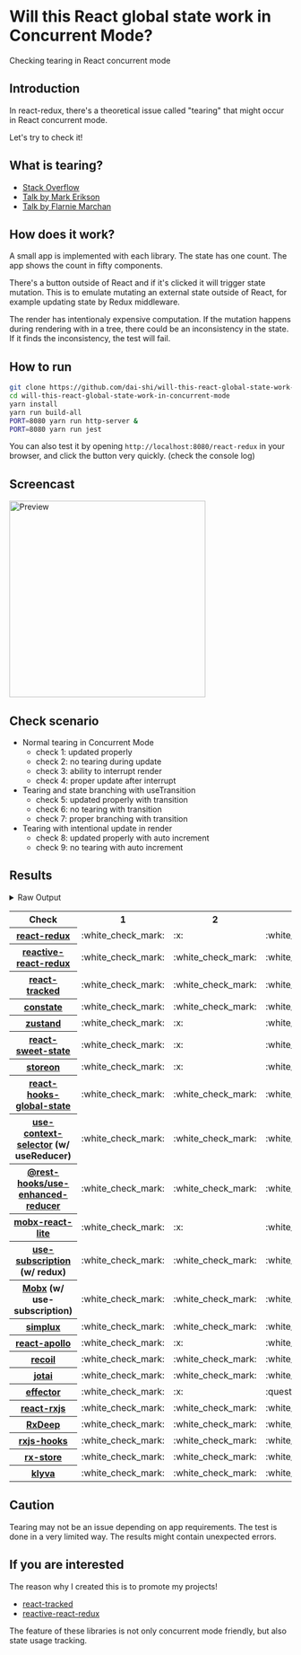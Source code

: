 # Will this React global state work in Concurrent Mode?

Checking tearing in React concurrent mode

## Introduction

In react-redux, there's a theoretical issue called "tearing"
that might occur in React concurrent mode.

Let's try to check it!

## What is tearing?

- [Stack Overflow](https://stackoverflow.com/questions/54891675/what-is-tearing-in-the-context-of-the-react-redux)
- [Talk by Mark Erikson](https://www.youtube.com/watch?v=yOZ4Ml9LlWE&t=933s)
- [Talk by Flarnie Marchan](https://www.youtube.com/watch?v=V1Ly-8Z1wQA&t=1079s)

## How does it work?

A small app is implemented with each library.
The state has one count.
The app shows the count in fifty components.

There's a button outside of React and
if it's clicked it will trigger state mutation.
This is to emulate mutating an external state outside of React,
for example updating state by Redux middleware.

The render has intentionaly expensive computation.
If the mutation happens during rendering with in a tree,
there could be an inconsistency in the state.
If it finds the inconsistency, the test will fail.

## How to run

```bash
git clone https://github.com/dai-shi/will-this-react-global-state-work-in-concurrent-mode.git
cd will-this-react-global-state-work-in-concurrent-mode
yarn install
yarn run build-all
PORT=8080 yarn run http-server &
PORT=8080 yarn run jest
```

You can also test it by opening `http://localhost:8080/react-redux`
in your browser, and click the button very quickly. (check the console log)

## Screencast

<img src="https://user-images.githubusercontent.com/490574/61502196-ce109200-aa0d-11e9-9efc-6203545d367c.gif" alt="Preview" width="350" />

## Check scenario

- Normal tearing in Concurrent Mode
  - check 1: updated properly
  - check 2: no tearing during update
  - check 3: ability to interrupt render
  - check 4: proper update after interrupt
- Tearing and state branching with useTransition
  - check 5: updated properly with transition
  - check 6: no tearing with transition
  - check 7: proper branching with transition
- Tearing with intentional update in render
  - check 8: updated properly with auto increment
  - check 9: no tearing with auto increment

## Results

<details>
<summary>Raw Output</summary>

```
  react-redux
    check with events from outside
      ✓ check 1: updated properly (3149 ms)
      ✕ check 2: no tearing during update (4 ms)
      ✓ check 3: ability to interrupt render
      ✓ check 4: proper update after interrupt (1178 ms)
    check with useTransition
      ✓ check 5: updated properly with transition (4245 ms)
      ✕ check 6: no tearing with transition (2 ms)
      ✕ check 7: proper branching with transition (6004 ms)
    check with intensive auto increment
      ✓ check 8: updated properly with auto increment (3115 ms)
      ✕ check 9: no tearing with auto increment (3 ms)
  redux-use-mutable-source
    check with events from outside
      ✓ check 1: updated properly (3176 ms)
      ✓ check 2: no tearing during update (1 ms)
      ✓ check 3: ability to interrupt render
      ✓ check 4: proper update after interrupt (1091 ms)
    check with useTransition
      ✓ check 5: updated properly with transition (5235 ms)
      ✓ check 6: no tearing with transition (1 ms)
      ✕ check 7: proper branching with transition (6092 ms)
    check with intensive auto increment
      ✓ check 8: updated properly with auto increment (3200 ms)
      ✕ check 9: no tearing with auto increment (1 ms)
  reactive-react-redux
    check with events from outside
      ✓ check 1: updated properly (3179 ms)
      ✓ check 2: no tearing during update (1 ms)
      ✓ check 3: ability to interrupt render
      ✓ check 4: proper update after interrupt (1173 ms)
    check with useTransition
      ✓ check 5: updated properly with transition (5236 ms)
      ✓ check 6: no tearing with transition (2 ms)
      ✕ check 7: proper branching with transition (5975 ms)
    check with intensive auto increment
      ✓ check 8: updated properly with auto increment (3220 ms)
      ✕ check 9: no tearing with auto increment
  react-tracked
    check with events from outside
      ✓ check 1: updated properly (3179 ms)
      ✓ check 2: no tearing during update (1 ms)
      ✓ check 3: ability to interrupt render
      ✓ check 4: proper update after interrupt (1169 ms)
    check with useTransition
      ✓ check 5: updated properly with transition (5364 ms)
      ✓ check 6: no tearing with transition (1 ms)
      ✓ check 7: proper branching with transition (4239 ms)
    check with intensive auto increment
      ✓ check 8: updated properly with auto increment (3200 ms)
      ✕ check 9: no tearing with auto increment (1 ms)
  constate
    check with events from outside
      ✓ check 1: updated properly (3174 ms)
      ✓ check 2: no tearing during update (1 ms)
      ✓ check 3: ability to interrupt render
      ✓ check 4: proper update after interrupt (1149 ms)
    check with useTransition
      ✓ check 5: updated properly with transition (5365 ms)
      ✓ check 6: no tearing with transition (2 ms)
      ✓ check 7: proper branching with transition (4233 ms)
    check with intensive auto increment
      ✓ check 8: updated properly with auto increment (3072 ms)
      ✓ check 9: no tearing with auto increment (1 ms)
  zustand
    check with events from outside
      ✓ check 1: updated properly (3138 ms)
      ✕ check 2: no tearing during update (1 ms)
      ✓ check 3: ability to interrupt render
      ✓ check 4: proper update after interrupt (1099 ms)
    check with useTransition
      ✓ check 5: updated properly with transition (4224 ms)
      ✕ check 6: no tearing with transition (2 ms)
      ✕ check 7: proper branching with transition (5956 ms)
    check with intensive auto increment
      ✓ check 8: updated properly with auto increment (3101 ms)
      ✕ check 9: no tearing with auto increment (1 ms)
  react-sweet-state
    check with events from outside
      ✓ check 1: updated properly (4141 ms)
      ✕ check 2: no tearing during update (1 ms)
      ✕ check 3: ability to interrupt render (1 ms)
      ✓ check 4: proper update after interrupt (1099 ms)
    check with useTransition
      ✓ check 5: updated properly with transition (5350 ms)
      ✓ check 6: no tearing with transition (2 ms)
      ✕ check 7: proper branching with transition (6111 ms)
    check with intensive auto increment
      ✓ check 8: updated properly with auto increment (2234 ms)
      ✕ check 9: no tearing with auto increment (21 ms)
  storeon
    check with events from outside
      ✓ check 1: updated properly (3137 ms)
      ✕ check 2: no tearing during update (1 ms)
      ✓ check 3: ability to interrupt render
      ✓ check 4: proper update after interrupt (1102 ms)
    check with useTransition
      ✓ check 5: updated properly with transition (4374 ms)
      ✓ check 6: no tearing with transition (2 ms)
      ✕ check 7: proper branching with transition (6113 ms)
    check with intensive auto increment
      ✓ check 8: updated properly with auto increment (3157 ms)
      ✕ check 9: no tearing with auto increment (1 ms)
  react-hooks-global-state
    check with events from outside
      ✓ check 1: updated properly (3174 ms)
      ✓ check 2: no tearing during update (1 ms)
      ✓ check 3: ability to interrupt render
      ✓ check 4: proper update after interrupt (1168 ms)
    check with useTransition
      ✓ check 5: updated properly with transition (5235 ms)
      ✓ check 6: no tearing with transition (2 ms)
      ✕ check 7: proper branching with transition (5977 ms)
    check with intensive auto increment
      ✓ check 8: updated properly with auto increment (3147 ms)
      ✕ check 9: no tearing with auto increment (1 ms)
  use-context-selector
    check with events from outside
      ✓ check 1: updated properly (3180 ms)
      ✓ check 2: no tearing during update
      ✓ check 3: ability to interrupt render
      ✓ check 4: proper update after interrupt (1170 ms)
    check with useTransition
      ✓ check 5: updated properly with transition (5346 ms)
      ✓ check 6: no tearing with transition (1 ms)
      ✓ check 7: proper branching with transition (4222 ms)
    check with intensive auto increment
      ✓ check 8: updated properly with auto increment (3205 ms)
      ✕ check 9: no tearing with auto increment (1 ms)
  use-enhanced-reducer
    check with events from outside
      ✓ check 1: updated properly (3171 ms)
      ✓ check 2: no tearing during update (1 ms)
      ✓ check 3: ability to interrupt render
      ✓ check 4: proper update after interrupt (1085 ms)
    check with useTransition
      ✓ check 5: updated properly with transition (5365 ms)
      ✓ check 6: no tearing with transition (2 ms)
      ✓ check 7: proper branching with transition (4229 ms)
    check with intensive auto increment
      ✓ check 8: updated properly with auto increment (3075 ms)
      ✓ check 9: no tearing with auto increment
  mobx-react-lite
    check with events from outside
      ✓ check 1: updated properly (2133 ms)
      ✕ check 2: no tearing during update (2 ms)
      ✓ check 3: ability to interrupt render
      ✓ check 4: proper update after interrupt (1091 ms)
    check with useTransition
      ✓ check 5: updated properly with transition (4378 ms)
      ✕ check 6: no tearing with transition (2 ms)
      ✕ check 7: proper branching with transition (6113 ms)
    check with intensive auto increment
      ✓ check 8: updated properly with auto increment (2021 ms)
      ✕ check 9: no tearing with auto increment (2 ms)
  use-subscription
    check with events from outside
      ✓ check 1: updated properly (3171 ms)
      ✓ check 2: no tearing during update
      ✓ check 3: ability to interrupt render
      ✓ check 4: proper update after interrupt (1167 ms)
    check with useTransition
      ✓ check 5: updated properly with transition (5228 ms)
      ✓ check 6: no tearing with transition (1 ms)
      ✕ check 7: proper branching with transition (6107 ms)
    check with intensive auto increment
      ✓ check 8: updated properly with auto increment (3203 ms)
      ✕ check 9: no tearing with auto increment (1 ms)
  mobx-use-sub
    check with events from outside
      ✓ check 1: updated properly (2135 ms)
      ✓ check 2: no tearing during update
      ✓ check 3: ability to interrupt render (1 ms)
      ✓ check 4: proper update after interrupt (1150 ms)
    check with useTransition
      ✓ check 5: updated properly with transition (5366 ms)
      ✓ check 6: no tearing with transition (2 ms)
      ✕ check 7: proper branching with transition (6117 ms)
    check with intensive auto increment
      ✓ check 8: updated properly with auto increment (2088 ms)
      ✕ check 9: no tearing with auto increment (2 ms)
  react-state
    check with events from outside
      ✓ check 1: updated properly (3172 ms)
      ✓ check 2: no tearing during update
      ✓ check 3: ability to interrupt render (1 ms)
      ✓ check 4: proper update after interrupt (1167 ms)
    check with useTransition
      ✓ check 5: updated properly with transition (5368 ms)
      ✓ check 6: no tearing with transition (2 ms)
      ✓ check 7: proper branching with transition (4229 ms)
    check with intensive auto increment
      ✓ check 8: updated properly with auto increment (3083 ms)
      ✓ check 9: no tearing with auto increment (1 ms)
  simplux
    check with events from outside
      ✓ check 1: updated properly (3180 ms)
      ✓ check 2: no tearing during update
      ✓ check 3: ability to interrupt render
      ✓ check 4: proper update after interrupt (1165 ms)
    check with useTransition
      ✓ check 5: updated properly with transition (5366 ms)
      ✓ check 6: no tearing with transition (1 ms)
      ✕ check 7: proper branching with transition (6112 ms)
    check with intensive auto increment
      ✓ check 8: updated properly with auto increment (2085 ms)
      ✓ check 9: no tearing with auto increment (1 ms)
  react-apollo
    check with events from outside
      ✓ check 1: updated properly (3128 ms)
      ✕ check 2: no tearing during update (1 ms)
      ✓ check 3: ability to interrupt render
      ✓ check 4: proper update after interrupt (1180 ms)
    check with useTransition
      ✓ check 5: updated properly with transition (5221 ms)
      ✕ check 6: no tearing with transition (2 ms)
      ✕ check 7: proper branching with transition (5994 ms)
    check with intensive auto increment
      ✓ check 8: updated properly with auto increment (2979 ms)
      ✕ check 9: no tearing with auto increment (1 ms)
  recoil
    check with events from outside
      ✓ check 1: updated properly (3177 ms)
      ✓ check 2: no tearing during update (1 ms)
      ✓ check 3: ability to interrupt render
      ✓ check 4: proper update after interrupt (2226 ms)
    check with useTransition
      ✓ check 5: updated properly with transition (5370 ms)
      ✓ check 6: no tearing with transition (1 ms)
      ✕ check 7: proper branching with transition (6115 ms)
    check with intensive auto increment
      ✓ check 8: updated properly with auto increment (3074 ms)
      ✓ check 9: no tearing with auto increment
  jotai
    check with events from outside
      ✓ check 1: updated properly (2266 ms)
      ✓ check 2: no tearing during update (21 ms)
      ✓ check 3: ability to interrupt render
      ✓ check 4: proper update after interrupt (1275 ms)
    check with useTransition
      ✓ check 5: updated properly with transition (4384 ms)
      ✓ check 6: no tearing with transition (1 ms)
      ✕ check 7: proper branching with transition (6120 ms)
    check with intensive auto increment
      ✓ check 8: updated properly with auto increment (2330 ms)
      ✓ check 9: no tearing with auto increment (21 ms)
  effector
    check with events from outside
      ✓ check 1: updated properly (4144 ms)
      ✕ check 2: no tearing during update (1 ms)
      ✕ check 3: ability to interrupt render
      ✓ check 4: proper update after interrupt (1102 ms)
    check with useTransition
      ✓ check 5: updated properly with transition (5235 ms)
      ✕ check 6: no tearing with transition (2 ms)
      ✕ check 7: proper branching with transition (5982 ms)
    check with intensive auto increment
      ✓ check 8: updated properly with auto increment (2247 ms)
      ✕ check 9: no tearing with auto increment (20 ms)
  react-rxjs
    check with events from outside
      ✓ check 1: updated properly (3168 ms)
      ✓ check 2: no tearing during update (1 ms)
      ✓ check 3: ability to interrupt render
      ✓ check 4: proper update after interrupt (1163 ms)
    check with useTransition
      ✓ check 5: updated properly with transition (5237 ms)
      ✓ check 6: no tearing with transition (1 ms)
      ✕ check 7: proper branching with transition (5980 ms)
    check with intensive auto increment
      ✓ check 8: updated properly with auto increment (3097 ms)
      ✓ check 9: no tearing with auto increment (1 ms)
  rxdeep
    check with events from outside
      ✓ check 1: updated properly (3131 ms)
      ✓ check 2: no tearing during update
      ✓ check 3: ability to interrupt render
      ✓ check 4: proper update after interrupt (1166 ms)
    check with useTransition
      ✓ check 5: updated properly with transition (5242 ms)
      ✓ check 6: no tearing with transition (2 ms)
      ✕ check 7: proper branching with transition (5963 ms)
    check with intensive auto increment
      ✓ check 8: updated properly with auto increment (3042 ms)
      ✕ check 9: no tearing with auto increment (1 ms)
  rxjs-hooks
    check with events from outside
      ✓ check 1: updated properly (3185 ms)
      ✓ check 2: no tearing during update (1 ms)
      ✓ check 3: ability to interrupt render
      ✓ check 4: proper update after interrupt (1175 ms)
    check with useTransition
      ✓ check 5: updated properly with transition (5366 ms)
      ✓ check 6: no tearing with transition (2 ms)
      ✕ check 7: proper branching with transition (6119 ms)
    check with intensive auto increment
      ✓ check 8: updated properly with auto increment (3088 ms)
      ✓ check 9: no tearing with auto increment (1 ms)
  rx-store
    check with events from outside
      ✓ check 1: updated properly (3132 ms)
      ✓ check 2: no tearing during update (1 ms)
      ✓ check 3: ability to interrupt render
      ✓ check 4: proper update after interrupt (1095 ms)
    check with useTransition
      ✓ check 5: updated properly with transition (5371 ms)
      ✓ check 6: no tearing with transition (2 ms)
      ✕ check 7: proper branching with transition (6096 ms)
    check with intensive auto increment
      ✓ check 8: updated properly with auto increment (3000 ms)
      ✓ check 9: no tearing with auto increment
  klyva
    check with events from outside
      ✓ check 1: updated properly (3130 ms)
      ✓ check 2: no tearing during update (2 ms)
      ✓ check 3: ability to interrupt render
      ✓ check 4: proper update after interrupt (1151 ms)
    check with useTransition
      ✓ check 5: updated properly with transition (5184 ms)
      ✓ check 6: no tearing with transition (1 ms)
      ✕ check 7: proper branching with transition (5964 ms)
    check with intensive auto increment
      ✓ check 8: updated properly with auto increment (3092 ms)
      ✕ check 9: no tearing with auto increment (4 ms)
```

</details>

<table>
  <tr>
    <th>Check</th>
    <th>1</th>
    <th>2</th>
    <th>3</th>
    <th>4</th>
    <th>5</th>
    <th>6</th>
    <th>7</th>
    <th>8</th>
    <th>9</th>
  </tr>

  <tr>
    <th><a href="https://react-redux.js.org">react-redux</a></th>
    <td>:white_check_mark:</td>
    <td>:x:</td>
    <td>:white_check_mark:</td>
    <td>:white_check_mark:</td>
    <td>:white_check_mark:</td>
    <td>:x:</td>
    <td>:x:</td>
    <td>:white_check_mark:</td>
    <td>:x:</td>
  </tr>

  <tr>
    <th><a href="https://github.com/dai-shi/reactive-react-redux">reactive-react-redux</a></th>
    <td>:white_check_mark:</td>
    <td>:white_check_mark:</td>
    <td>:white_check_mark:</td>
    <td>:white_check_mark:</td>
    <td>:white_check_mark:</td>
    <td>:white_check_mark:</td>
    <td>:x:</td>
    <td>:white_check_mark:</td>
    <td>:x:</td>
  </tr>

  </tr>
    <th><a href="https://react-tracked.js.org">react-tracked</a></th>
    <td>:white_check_mark:</td>
    <td>:white_check_mark:</td>
    <td>:white_check_mark:</td>
    <td>:white_check_mark:</td>
    <td>:white_check_mark:</td>
    <td>:white_check_mark:</td>
    <td>:white_check_mark:</td>
    <td>:white_check_mark:</td>
    <td>:x:</td>
  </tr>

  </tr>
    <th><a href="https://github.com/diegohaz/constate">constate</a></th>
    <td>:white_check_mark:</td>
    <td>:white_check_mark:</td>
    <td>:white_check_mark:</td>
    <td>:white_check_mark:</td>
    <td>:white_check_mark:</td>
    <td>:white_check_mark:</td>
    <td>:white_check_mark:</td>
    <td>:white_check_mark:</td>
    <td>:white_check_mark:</td>
  </tr>

  </tr>
    <th><a href="https://github.com/react-spring/zustand">zustand</a></th>
    <td>:white_check_mark:</td>
    <td>:x:</td>
    <td>:white_check_mark:</td>
    <td>:white_check_mark:</td>
    <td>:white_check_mark:</td>
    <td>:x:</td>
    <td>:x:</td>
    <td>:white_check_mark:</td>
    <td>:x:</td>
  </tr>

  </tr>
    <th><a href="https://github.com/atlassian/react-sweet-state">react-sweet-state</a></th>
    <td>:white_check_mark:</td>
    <td>:x:</td>
    <td>:white_check_mark:</td>
    <td>:white_check_mark:</td>
    <td>:white_check_mark:</td>
    <td>:white_check_mark:</td>
    <td>:x:</td>
    <td>:white_check_mark:</td>
    <td>:x:</td>
  </tr>

  </tr>
    <th><a href="https://github.com/storeon/storeon">storeon</a></th>
    <td>:white_check_mark:</td>
    <td>:x:</td>
    <td>:white_check_mark:</td>
    <td>:white_check_mark:</td>
    <td>:white_check_mark:</td>
    <td>:white_check_mark:</td>
    <td>:x:</td>
    <td>:white_check_mark:</td>
    <td>:x:</td>
  </tr>

  </tr>
    <th><a href="https://github.com/dai-shi/react-hooks-global-state">react-hooks-global-state</a></th>
    <td>:white_check_mark:</td>
    <td>:white_check_mark:</td>
    <td>:white_check_mark:</td>
    <td>:white_check_mark:</td>
    <td>:white_check_mark:</td>
    <td>:white_check_mark:</td>
    <td>:x:</td>
    <td>:white_check_mark:</td>
    <td>:x:</td>
  </tr>

  </tr>
    <th><a href="https://github.com/dai-shi/use-context-selector">use-context-selector</a> (w/ useReducer)</th>
    <td>:white_check_mark:</td>
    <td>:white_check_mark:</td>
    <td>:white_check_mark:</td>
    <td>:white_check_mark:</td>
    <td>:white_check_mark:</td>
    <td>:white_check_mark:</td>
    <td>:white_check_mark:</td>
    <td>:white_check_mark:</td>
    <td>:x:</td>
  </tr>

  <tr>
    <th><a href="https://github.com/coinbase/rest-hooks/tree/master/packages/use-enhanced-reducer">@rest-hooks/use-enhanced-reducer</a></th>
    <td>:white_check_mark:</td>
    <td>:white_check_mark:</td>
    <td>:white_check_mark:</td>
    <td>:white_check_mark:</td>
    <td>:white_check_mark:</td>
    <td>:white_check_mark:</td>
    <td>:white_check_mark:</td>
    <td>:white_check_mark:</td>
    <td>:white_check_mark:</td>
  </tr>

  </tr>
    <th><a href="https://github.com/mobxjs/mobx-react-lite">mobx-react-lite</a></th>
    <td>:white_check_mark:</td>
    <td>:x:</td>
    <td>:white_check_mark:</td>
    <td>:white_check_mark:</td>
    <td>:white_check_mark:</td>
    <td>:x:</td>
    <td>:x:</td>
    <td>:white_check_mark:</td>
    <td>:x:</td>
  </tr>

  </tr>
    <th><a href="https://github.com/facebook/react/tree/master/packages/use-subscription">use-subscription</a> (w/ redux)</th>
    <td>:white_check_mark:</td>
    <td>:white_check_mark:</td>
    <td>:white_check_mark:</td>
    <td>:white_check_mark:</td>
    <td>:white_check_mark:</td>
    <td>:white_check_mark:</td>
    <td>:x:</td>
    <td>:white_check_mark:</td>
    <td>:x:</td>
  </tr>

  <tr>
    <th><a href="https://mobx.js.org/">Mobx</a> (w/ use-subscription)</th>
    <td>:white_check_mark:</td>
    <td>:white_check_mark:</td>
    <td>:white_check_mark:</td>
    <td>:white_check_mark:</td>
    <td>:white_check_mark:</td>
    <td>:white_check_mark:</td>
    <td>:x:</td>
    <td>:white_check_mark:</td>
    <td>:x:</td>
  </tr>

  <tr>
    <th><a href="https://github.com/MrWolfZ/simplux">simplux</a></th>
    <td>:white_check_mark:</td>
    <td>:white_check_mark:</td>
    <td>:white_check_mark:</td>
    <td>:white_check_mark:</td>
    <td>:white_check_mark:</td>
    <td>:white_check_mark:</td>
    <td>:x:</td>
    <td>:white_check_mark:</td>
    <td>:white_check_mark:</td>
  </tr>

  <tr>
    <th><a href="https://github.com/apollographql/react-apollo">react-apollo</a></th>
    <td>:white_check_mark:</td>
    <td>:x:</td>
    <td>:white_check_mark:</td>
    <td>:white_check_mark:</td>
    <td>:white_check_mark:</td>
    <td>:x:</td>
    <td>:x:</td>
    <td>:white_check_mark:</td>
    <td>:x:</td>
  </tr>

  <tr>
    <th><a href="https://github.com/facebookexperimental/Recoil">recoil</a></th>
    <td>:white_check_mark:</td>
    <td>:white_check_mark:</td>
    <td>:white_check_mark:</td>
    <td>:white_check_mark:</td>
    <td>:white_check_mark:</td>
    <td>:white_check_mark:</td>
    <td>:x:</td>
    <td>:white_check_mark:</td>
    <td>:white_check_mark:</td>
  </tr>

  <tr>
    <th><a href="https://github.com/react-spring/jotai">jotai</a></th>
    <td>:white_check_mark:</td>
    <td>:white_check_mark:</td>
    <td>:white_check_mark:</td>
    <td>:white_check_mark:</td>
    <td>:white_check_mark:</td>
    <td>:white_check_mark:</td>
    <td>:x:</td>
    <td>:white_check_mark:</td>
    <td>:white_check_mark:</td>
  </tr>

  <tr>
    <th><a href="https://github.com/zerobias/effector">effector</a></th>
    <td>:white_check_mark:</td>
    <td>:x:</td>
    <td>:question:</td>
    <td>:white_check_mark:</td>
    <td>:white_check_mark:</td>
    <td>:x:</td>
    <td>:x:</td>
    <td>:white_check_mark:</td>
    <td>:x:</td>
  </tr>

  <tr>
    <th><a href="https://react-rxjs.org">react-rxjs</a></th>
    <td>:white_check_mark:</td>
    <td>:white_check_mark:</td>
    <td>:white_check_mark:</td>
    <td>:white_check_mark:</td>
    <td>:white_check_mark:</td>
    <td>:white_check_mark:</td>
    <td>:x:</td>
    <td>:white_check_mark:</td>
    <td>:white_check_mark:</td>
  </tr>

  <tr>
    <th><a href="https://loreanvictor.github.io/rxdeep">RxDeep</a></th>
    <td>:white_check_mark:</td>
    <td>:white_check_mark:</td>
    <td>:white_check_mark:</td>
    <td>:white_check_mark:</td>
    <td>:white_check_mark:</td>
    <td>:white_check_mark:</td>
    <td>:x:</td>
    <td>:white_check_mark:</td>
    <td>:x:</td>
  </tr>

  <tr>
    <th><a href="https://github.com/LeetCode-OpenSource/rxjs-hooks">rxjs-hooks</a></th>
    <td>:white_check_mark:</td>
    <td>:white_check_mark:</td>
    <td>:white_check_mark:</td>
    <td>:white_check_mark:</td>
    <td>:white_check_mark:</td>
    <td>:white_check_mark:</td>
    <td>:x:</td>
    <td>:white_check_mark:</td>
    <td>:white_check_mark:</td>
  </tr>

  <tr>
    <th><a href="https://github.com/rx-store/rx-store">rx-store</a></th>
    <td>:white_check_mark:</td>
    <td>:white_check_mark:</td>
    <td>:white_check_mark:</td>
    <td>:white_check_mark:</td>
    <td>:white_check_mark:</td>
    <td>:white_check_mark:</td>
    <td>:x:</td>
    <td>:white_check_mark:</td>
    <td>:white_check_mark:</td>
  </tr>

  <tr>
    <th><a href="https://github.com/merisbahti/klyva">klyva</a></th>
    <td>:white_check_mark:</td>
    <td>:white_check_mark:</td>
    <td>:white_check_mark:</td>
    <td>:white_check_mark:</td>
    <td>:white_check_mark:</td>
    <td>:white_check_mark:</td>
    <td>:x:</td>
    <td>:white_check_mark:</td>
    <td>:x:</td>
  </tr>
</table>

## Caution

Tearing may not be an issue depending on app requirements.
The test is done in a very limited way.
The results might contain unexpected errors.

## If you are interested

The reason why I created this is to promote my projects!

- [react-tracked](https://github.com/dai-shi/react-tracked)
- [reactive-react-redux](https://github.com/dai-shi/reactive-react-redux)

The feature of these libraries is not only concurrent mode friendly,
but also state usage tracking.
